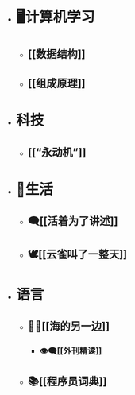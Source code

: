 - # 🖥️计算机学习
	- ## [[数据结构]]
	- ## [[组成原理]]
- # 科技
	- ## [[“永动机”]]
- # 🍪生活
	- ## 🗨️[[活着为了讲述]]
	- ## 🕊️[[云雀叫了一整天]]
- # 语言
	- ## 💂‍♂️[[海的另一边]]
		- ### 👁️‍🗨️[[外刊精读]]
	- ## 📚[[程序员词典]]